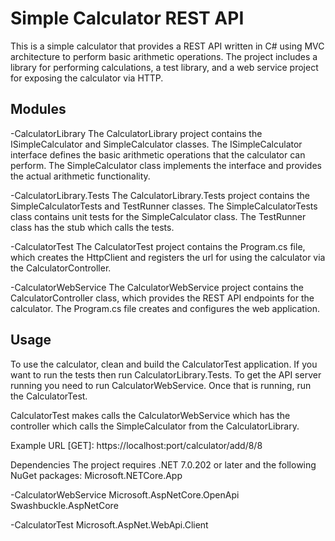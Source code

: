 ﻿# Simple Calculator REST API 

This is a simple calculator that provides a REST API written in C# using MVC architecture to perform basic arithmetic operations.
The project includes a library for performing calculations, a test library, and a web service project for exposing the calculator via HTTP.

## Modules 
-CalculatorLibrary
The CalculatorLibrary project contains the ISimpleCalculator and SimpleCalculator classes.
The ISimpleCalculator interface defines the basic arithmetic operations that the calculator can perform.
The SimpleCalculator class implements the interface and provides the actual arithmetic functionality.

-CalculatorLibrary.Tests
The CalculatorLibrary.Tests project contains the SimpleCalculatorTests and TestRunner classes.
The SimpleCalculatorTests class contains unit tests for the SimpleCalculator class.
The TestRunner class has the stub which calls the tests.

-CalculatorTest
The CalculatorTest project contains the Program.cs file, which creates the HttpClient and registers the url
for using the calculator via the CalculatorController. 

-CalculatorWebService
The CalculatorWebService project contains the CalculatorController class, which provides the REST API endpoints for the calculator.
The Program.cs file creates and configures the web application.

## Usage
To use the calculator, clean and build the CalculatorTest application.
If you want to run the tests then run CalculatorLibrary.Tests.
To get the API server running you need to run CalculatorWebService.
Once that is running, run the CalculatorTest.

CalculatorTest makes calls the CalculatorWebService which has the controller which calls the SimpleCalculator from the CalculatorLibrary.

Example URL [GET]: https://localhost:port/calculator/add/8/8

Dependencies
The project requires .NET 7.0.202 or later and the following NuGet packages:
Microsoft.NETCore.App

-CalculatorWebService
Microsoft.AspNetCore.OpenApi
Swashbuckle.AspNetCore

-CalculatorTest
Microsoft.AspNet.WebApi.Client